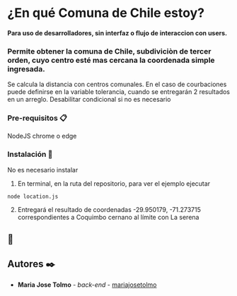 # ¿En qué Comuna de Chile estoy?
#### Para uso de desarrolladores, sin interfaz o flujo de interaccion con users.

### Permite obtener la comuna de Chile, subdiviciòn de tercer orden, cuyo centro esté mas cercana la coordenada simple ingresada.


 Se calcula la distancia con centros comunales. 
 En el caso de courbaciones puede definirse en la variable tolerancia, cuando se entregarán 2 resultados en un arreglo. Desabilitar condicional si no es necesario

### Pre-requisitos 📋

NodeJS
chrome o edge

### Instalación 🔧

No es necesario instalar
1. En terminal, en la ruta del repositorio, para ver el ejemplo ejecutar
````
node location.js
````
2. Entregará el resultado de coordenadas -29.950179, -71.273715 correspondientes a Coquimbo cernano al límite con La serena


##  🔩



## Autores ✒️

- **Maria Jose Tolmo** - _back-end_ - [mariajosetolmo](https://github.com/mariajosetolmo)
